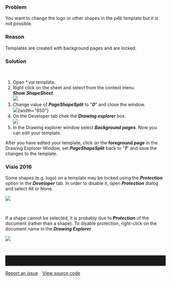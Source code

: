 ### Problem

You want to change the logo or other shapes in the p4b template but it
is not possible.

### Reason

Templates are created with background pages and are locked.

### Solution

 
1. Open \*.vst template.  
2. Right click on the sheet and select from the context menu
***Show*** ***ShapeSheet***.  
![](//images.ctfassets.net/utx1h0gfm1om/7y3gV9yd4kMIyMMAuQuAyo/c69614a81ba92fbbd578cabc9f215796/329387.png)  
3. Change value of ***PageShapeSplit*** to "***0***" and close the
window.  
![](//images.ctfassets.net/utx1h0gfm1om/3BS37hkVWUSkWgGEcM4Y4A/43010558e53c336c5563d15c6c120ab4/329391.png){width="650"}  
4. On the Developer tab chek the ***Drawing explorer*** box.  
![](//images.ctfassets.net/utx1h0gfm1om/310RynKl2gYMGSe0iiY8CQ/319fcc6b5092a672e54d1b35df337fb1/329395.png)  
5. In the Drawing explorer window select ***Background pages***. Now you
can edit your template.

After you have edited your template, click on the **foreground page** in
the Drawing Explorer Window, set ***PageShapeSplit*** back to "***1***"
and save the changes to the template.

### Visio 2016

Some shapes (e.g. logo) on a template may be locked using the
***Protection*** option in the ***Developer*** tab. In order to disable
it, open ***Protection*** dialog and select All or None.

![](//images.ctfassets.net/utx1h0gfm1om/4gqNRKDkKksCCYoQKYWgK4/d42eaf785d52f845f55a69b04a5b87ef/329162.png)

 

If a shape cannot be selected, it is probably due to ***Protection*** of
the document (rather than a shape). To disable protection, right-click
on the document name in the ***Drawing Explorer***.

![](//images.ctfassets.net/utx1h0gfm1om/4SBIsdWH0QYeYYAUO0OayQ/17f998a0a81cd2b701e4459ddd130852/329164.png)

 


<hr style="padding-top:2rem" />
<a href="https://github.com/process4/docs/issues" target="_blank" class="bgw btn btn-primary btn-lg shadow-sm">Report an issue</a>
<a href="https://github.com/process4/docs" target="_blank" class="bgw btn btn-primary btn-lg shadow-sm" style="margin-left:10px;">View source code</a>